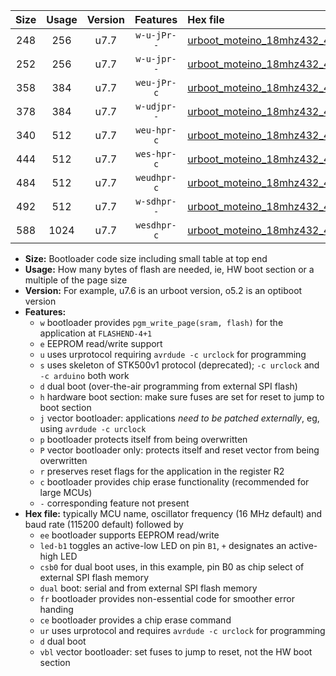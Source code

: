 |Size|Usage|Version|Features|Hex file|
|:-:|:-:|:-:|:-:|:--|
|248|256|u7.7|`w-u-jPr--`|[urboot_moteino_18mhz432_460800bps_led+b1_ur_vbl.hex](https://raw.githubusercontent.com/stefanrueger/urboot.hex/main/boards/moteino/fcpu_18mhz432/460800_bps/urboot_moteino_18mhz432_460800bps_led+b1_ur_vbl.hex)|
|252|256|u7.7|`w-u-jpr--`|[urboot_moteino_18mhz432_460800bps_led+b1_fr_ur_vbl.hex](https://raw.githubusercontent.com/stefanrueger/urboot.hex/main/boards/moteino/fcpu_18mhz432/460800_bps/urboot_moteino_18mhz432_460800bps_led+b1_fr_ur_vbl.hex)|
|358|384|u7.7|`weu-jPr-c`|[urboot_moteino_18mhz432_460800bps_ee_led+b1_fr_ce_ur_vbl.hex](https://raw.githubusercontent.com/stefanrueger/urboot.hex/main/boards/moteino/fcpu_18mhz432/460800_bps/urboot_moteino_18mhz432_460800bps_ee_led+b1_fr_ce_ur_vbl.hex)|
|378|384|u7.7|`w-udjpr--`|[urboot_moteino_18mhz432_460800bps_led+b1_csb0_dual_ur_vbl.hex](https://raw.githubusercontent.com/stefanrueger/urboot.hex/main/boards/moteino/fcpu_18mhz432/460800_bps/urboot_moteino_18mhz432_460800bps_led+b1_csb0_dual_ur_vbl.hex)|
|340|512|u7.7|`weu-hpr-c`|[urboot_moteino_18mhz432_460800bps_ee_led+b1_fr_ce_ur.hex](https://raw.githubusercontent.com/stefanrueger/urboot.hex/main/boards/moteino/fcpu_18mhz432/460800_bps/urboot_moteino_18mhz432_460800bps_ee_led+b1_fr_ce_ur.hex)|
|444|512|u7.7|`wes-hpr-c`|[urboot_moteino_18mhz432_460800bps_ee_led+b1_fr_ce.hex](https://raw.githubusercontent.com/stefanrueger/urboot.hex/main/boards/moteino/fcpu_18mhz432/460800_bps/urboot_moteino_18mhz432_460800bps_ee_led+b1_fr_ce.hex)|
|484|512|u7.7|`weudhpr-c`|[urboot_moteino_18mhz432_460800bps_ee_led+b1_csb0_dual_fr_ce_ur.hex](https://raw.githubusercontent.com/stefanrueger/urboot.hex/main/boards/moteino/fcpu_18mhz432/460800_bps/urboot_moteino_18mhz432_460800bps_ee_led+b1_csb0_dual_fr_ce_ur.hex)|
|492|512|u7.7|`w-sdhpr--`|[urboot_moteino_18mhz432_460800bps_led+b1_csb0_dual_fr.hex](https://raw.githubusercontent.com/stefanrueger/urboot.hex/main/boards/moteino/fcpu_18mhz432/460800_bps/urboot_moteino_18mhz432_460800bps_led+b1_csb0_dual_fr.hex)|
|588|1024|u7.7|`wesdhpr-c`|[urboot_moteino_18mhz432_460800bps_ee_led+b1_csb0_dual_fr_ce.hex](https://raw.githubusercontent.com/stefanrueger/urboot.hex/main/boards/moteino/fcpu_18mhz432/460800_bps/urboot_moteino_18mhz432_460800bps_ee_led+b1_csb0_dual_fr_ce.hex)|

- **Size:** Bootloader code size including small table at top end
- **Usage:** How many bytes of flash are needed, ie, HW boot section or a multiple of the page size
- **Version:** For example, u7.6 is an urboot version, o5.2 is an optiboot version
- **Features:**
  + `w` bootloader provides `pgm_write_page(sram, flash)` for the application at `FLASHEND-4+1`
  + `e` EEPROM read/write support
  + `u` uses urprotocol requiring `avrdude -c urclock` for programming
  + `s` uses skeleton of STK500v1 protocol (deprecated); `-c urclock` and `-c arduino` both work
  + `d` dual boot (over-the-air programming from external SPI flash)
  + `h` hardware boot section: make sure fuses are set for reset to jump to boot section
  + `j` vector bootloader: applications *need to be patched externally*, eg, using `avrdude -c urclock`
  + `p` bootloader protects itself from being overwritten
  + `P` vector bootloader only: protects itself and reset vector from being overwritten
  + `r` preserves reset flags for the application in the register R2
  + `c` bootloader provides chip erase functionality (recommended for large MCUs)
  + `-` corresponding feature not present
- **Hex file:** typically MCU name, oscillator frequency (16 MHz default) and baud rate (115200 default) followed by
  + `ee` bootloader supports EEPROM read/write
  + `led-b1` toggles an active-low LED on pin `B1`, `+` designates an active-high LED
  + `csb0` for dual boot uses, in this example, pin B0 as chip select of external SPI flash memory
  + `dual` boot: serial and from external SPI flash memory
  + `fr` bootloader provides non-essential code for smoother error handing
  + `ce` bootloader provides a chip erase command
  + `ur` uses urprotocol and requires `avrdude -c urclock` for programming
  + `d` dual boot
  + `vbl` vector bootloader: set fuses to jump to reset, not the HW boot section
